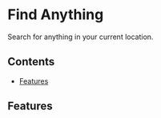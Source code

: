 # Find Anything

Search for anything in your current location.

## Contents

* [Features](#features)

## Features

